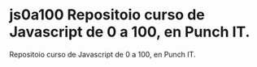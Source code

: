 # js0a100 Repositoio curso de Javascript de 0 a 100, en Punch IT.

Repositoio curso de Javascript de 0 a 100, en Punch IT. 
